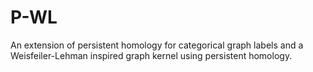 # P-WL
An extension of persistent homology for categorical graph labels and a Weisfeiler-Lehman inspired graph kernel using persistent homology.
